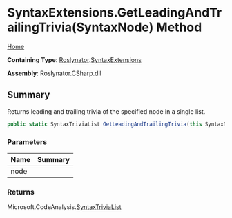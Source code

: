 # SyntaxExtensions\.GetLeadingAndTrailingTrivia\(SyntaxNode\) Method

[Home](../../../README.md)

**Containing Type**: [Roslynator](../../README.md)\.[SyntaxExtensions](../README.md)

**Assembly**: Roslynator\.CSharp\.dll

## Summary

Returns leading and trailing trivia of the specified node in a single list\.

```csharp
public static SyntaxTriviaList GetLeadingAndTrailingTrivia(this SyntaxNode node)
```

### Parameters

| Name | Summary |
| ---- | ------- |
| node | |

### Returns

Microsoft\.CodeAnalysis\.[SyntaxTriviaList](https://docs.microsoft.com/en-us/dotnet/api/microsoft.codeanalysis.syntaxtrivialist)

